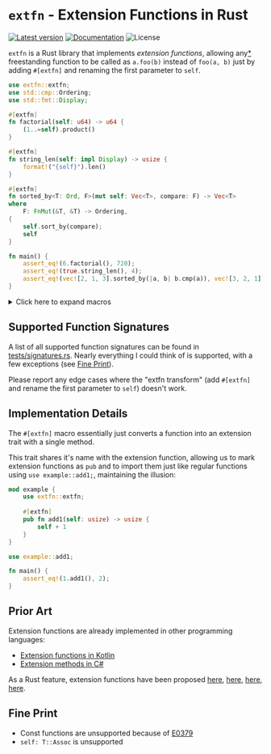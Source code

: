 # `extfn` - Extension Functions in Rust

[![Latest version](https://img.shields.io/crates/v/extfn.svg)](https://crates.io/crates/extfn)
[![Documentation](https://docs.rs/extfn/badge.svg)](https://docs.rs/extfn)
![License](https://img.shields.io/crates/l/extfn.svg)

`extfn` is a Rust library that implements _extension functions_, allowing any[*](#fine-print) freestanding function to
be called as `a.foo(b)` instead of `foo(a, b)` just by adding `#[extfn]` and renaming the first parameter to `self`.

```rust
use extfn::extfn;
use std::cmp::Ordering;
use std::fmt::Display;

#[extfn]
fn factorial(self: u64) -> u64 {
    (1..=self).product()
}

#[extfn]
fn string_len(self: impl Display) -> usize {
    format!("{self}").len()
}

#[extfn]
fn sorted_by<T: Ord, F>(mut self: Vec<T>, compare: F) -> Vec<T>
where
    F: FnMut(&T, &T) -> Ordering,
{
    self.sort_by(compare);
    self
}

fn main() {
    assert_eq!(6.factorial(), 720);
    assert_eq!(true.string_len(), 4);
    assert_eq!(vec![2, 1, 3].sorted_by(|a, b| b.cmp(a)), vec![3, 2, 1]);
}
```

<details>
<summary>Click here to expand macros</summary>

```rust
use extfn::extfn;
use std::cmp::Ordering;
use std::fmt::Display;

trait factorial {
    fn factorial(self) -> u64;
}
impl factorial for u64 {
    fn factorial(self) -> u64 {
        (1..=self).product()
    }
}

trait string_len<_T1> {
    fn string_len(self) -> usize
    where
        _T1: Display;
}
impl<_T1> string_len<_T1> for _T1 {
    fn string_len(self) -> usize
    where
        _T1: Display,
    {
        format!("{self}").len()
    }
}

trait sorted_by<T> {
    fn sorted_by<F>(self, dummy1: F) -> Vec<T>
    where
        F: FnMut(&T, &T) -> Ordering,
        T: Ord;
}
impl<T> sorted_by<T> for Vec<T> {
    fn sorted_by<F>(mut self, compare: F) -> Vec<T>
    where
        F: FnMut(&T, &T) -> Ordering,
        T: Ord,
    {
        self.sort_by(compare);
        self
    }
}

fn main() {
    assert_eq!(6.factorial(), 720);
    assert_eq!(true.string_len(), 4);
    assert_eq!(vec![2, 1, 3].sorted_by(|a, b| b.cmp(a)), vec![3, 2, 1]);
}
```

</details>

## Supported Function Signatures

A list of all supported function signatures can be found in [tests/signatures.rs](tests/signatures.rs). Nearly
everything I could think of is supported, with a few exceptions (see [Fine Print](#fine-print)).

Please report any edge cases where the "extfn transform" (add `#[extfn]` and rename the first parameter to `self`)
doesn't work.

## Implementation Details

The `#[extfn]` macro essentially just converts a function into an extension trait with a single method.

This trait shares it's name with the extension function, allowing us to mark extension functions as `pub` and to import
them just like regular functions using `use example::add1;`, maintaining the illusion:

```rust
mod example {
    use extfn::extfn;
    
    #[extfn]
    pub fn add1(self: usize) -> usize {
        self + 1
    }
}

use example::add1;

fn main() {
    assert_eq!(1.add1(), 2);
}
```

## Prior Art

Extension functions are already implemented in other programming languages:

- [Extension functions in Kotlin](https://kotlinlang.org/docs/extensions.html#extension-functions)
- [Extension methods in C#](https://learn.microsoft.com/en-us/dotnet/csharp/programming-guide/classes-and-structs/extension-methods)

As a Rust feature, extension functions have been proposed
[here](https://internals.rust-lang.org/t/idea-simpler-method-syntax-private-helpers/7460),
[here](https://internals.rust-lang.org/t/idea-trait-impl-item-for-ergonomic-extension-traits/12891/4),
[here](https://internals.rust-lang.org/t/postfix-functions/18540),
[here](https://internals.rust-lang.org/t/weird-syntax-idea-s-for-umcs/19200).

## Fine Print

- Const functions are unsupported because of [E0379](https://doc.rust-lang.org/error_codes/E0379.html)
- `self: T::Assoc` is unsupported

